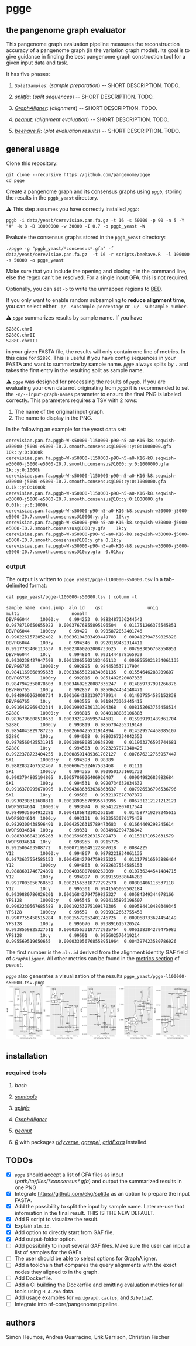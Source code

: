 # pgge

## the pangenome graph evaluator

This pangenome graph evaluation pipeline measures the reconstruction accuracy of a pangenome graph (in the variation graph model).
Its goal is to give guidance in finding the best pangenome graph construction tool for a given input data and task.

It has five phases:

1. _`SplitSamples`_: (*sample preparation*) -- SHORT DESCRIPTION. TODO.

2. _[splitfa](https://github.com/ekg/splitfa)_: (*split sequences*) -- SHORT DESCRIPTION. TODO.

3. _[GraphAligner](https://github.com/maickrau/GraphAligner)_: (*alignment*) -- SHORT DESCRIPTION. TODO.

4. _[peanut](https://github.com/subwaystation/rs-peanut)_: (*alignment evaluation*) -- SHORT DESCRIPTION. TODO.

5. _[beehave.R](https://github.com/pangenome/pgge/tree/master/scripts/beehave.R)_: (*plot evaluation results*) -- SHORT DESCRIPTION. TODO.

## general usage

Clone this repository:

```
git clone --recursive https://github.com/pangenome/pgge
cd pgge
```

Create a pangenome graph and its consensus graphs using _`pggb`_, storing the results in the `pggb_yeast` directory.

:warning: This step assumes you have correctly installed _`pggb`_:

```
pggb -i data/yeast/cerevisiae.pan.fa.gz -t 16 -s 50000 -p 90 -n 5 -Y "#" -k 8 -B 10000000 -w 30000 -I 0.7 -o pggb_yeast -W
```

Evaluate the consensus graphs stored in the `pggb_yeast` directory:
```
./pgge -g "pggb_yeast/*consensus*.gfa" -f data/yeast/cerevisiae.pan.fa.gz  -t 16 -r scripts/beehave.R  -l 100000 -s 50000 -o pgge_yeast
```
Make sure that you include the opening and closing `"` in the command line, else the regex can't be resolved. For a single
input GFA, this is not required.

Optionally, you can set `-b` to write the unmapped regions to [BED](https://m.ensembl.org/info/website/upload/bed.html). 

If you only want to enable random subsampling to **reduce alignment time**, you can select either `-p/--subsample-percentage` or `-u/--subsample-number`.

:warning: _`pgge`_ summarizes results by sample name. If you have
```
S288C.chrI
S288C.chrII
S288C.chrIII
```
in your given FASTA file, the results will only contain one line of metrics. In this case for `S288C`. This is useful if
you have contig sequences in your FASTA and want to summarize by sample name. _`pgge`_ always splits by `.` and takes the
first entry in the resulting split as sample name. 

:warning: _`pgge`_ was designed for processing the results
of _`pggb`_. If you are evaluating your own data not originating from _`pggb`_ it is recommended to set the `-n/--input-graph-names` parameter to ensure the final PNG is labeled correctly. This parameters requires a TSV with 2 rows: 

1. The name of the original input graph.
2. The name to display in the PNG.

In the following an example for the yeast data set:

```
cerevisiae.pan.fa.pggb-W-s50000-l150000-p90-n5-a0-K16-k8.seqwish-w30000-j5000-e5000-I0.7.smooth.consensus@10000::y:0:1000000.gfa	10k::y:0:1000k
cerevisiae.pan.fa.pggb-W-s50000-l150000-p90-n5-a0-K16-k8.seqwish-w30000-j5000-e5000-I0.7.smooth.consensus@1000::y:0:1000000.gfa	1k::y:0:1000k
cerevisiae.pan.fa.pggb-W-s50000-l150000-p90-n5-a0-K16-k8.seqwish-w30000-j5000-e5000-I0.7.smooth.consensus@100::y:0:1000000.gfa	0.1k::y:0:1000k
cerevisiae.pan.fa.pggb-W-s50000-l150000-p90-n5-a0-K16-k8.seqwish-w30000-j5000-e5000-I0.7.smooth.consensus@10::y:0:1000000.gfa	0.01k::y:0:1000k
cerevisiae.pan.fa.pggb-W-s50000-p90-n5-a0-K16-k8.seqwish-w30000-j5000-e5000-I0.7.smooth.consensus@10000:y.gfa	10k:y
cerevisiae.pan.fa.pggb-W-s50000-p90-n5-a0-K16-k8.seqwish-w30000-j5000-e5000-I0.7.smooth.consensus@1000:y.gfa	1k:y
cerevisiae.pan.fa.pggb-W-s50000-p90-n5-a0-K16-k8.seqwish-w30000-j5000-e5000-I0.7.smooth.consensus@100:y.gfa	0.1k:y
cerevisiae.pan.fa.pggb-W-s50000-p90-n5-a0-K16-k8.seqwish-w30000-j5000-e5000-I0.7.smooth.consensus@10:y.gfa	0.01k:y
```

### output

The output is written to `pgge_yeast/pgge-l100000-s50000.tsv` in a tab-delimited format:
```
cat pgge_yeast/pgge-l100000-s50000.tsv | column -t
```
```
sample.name  cons.jump  aln.id    qsc                 uniq                multi                    nonaln
DBVPG6044    10000:y    0.994253  0.9882487336244542  0.9878719650655022  0.00037676855895196504   0.011751266375545851
DBVPG6044    1000:y     0.99429   0.9905872052401746  0.9902261572052402  0.00036104803493449783   0.009412794759825328
DBVPG6044    100:y      0.994346  0.9920169432314411  0.9917783406113537  0.00023860262008733625   0.007983056768558951
DBVPG6044    10:y       0.994804  0.9931444978165939  0.9930238427947599  0.00012065502183406113   0.0068555021834061135
DBVPG6765    10000:y    0.992895  0.984453537117904   0.9841169868995633  0.00033655021834061135   0.01554646288209607
DBVPG6765    1000:y     0.992816  0.9851402620087336  0.9847942358078603  0.00034602620087336247   0.014859737991266376
DBVPG6765    100:y      0.992857  0.9850624454148471  0.9848960262008734  0.00016641921397379914   0.014937554585152838
DBVPG6765    10:y       0.993555  0.9918473362445415  0.9916482969432314  0.00019903930131004368   0.008152663755458514
S288C        10000:y    0.993815  0.9840108085106383  0.9836786808510638  0.0003321276595744681    0.015989191489361704
S288C        1000:y     0.993819  0.9856704255319149  0.9854043829787235  0.0002660425531914894    0.014329574468085107
S288C        100:y      0.994008  0.9880367234042553  0.9878560425531915  0.0001806808510638298    0.011963276595744681
S288C        10:y       0.994503  0.9923237872340426  0.9922378723404255  0.00008591489361702127   0.007676212765957447
SK1          10000:y    0.994393  0.98889             0.9882832467532467  0.0006067532467532468    0.01111
SK1          1000:y     0.994355  0.9909501731601732  0.9903794805194805  0.0005706926406926407    0.00904982683982684
SK1          100:y      0.994531  0.9920734632034632  0.9916370995670996  0.00043636363636363637   0.007926536796536796
SK1          10:y       0.99508   0.9932187878787879  0.9930288311688311  0.00018995670995670995   0.006781212121212121
UWOPS034614  10000:y    0.993074  0.9854122807017544  0.9849935964912281  0.0004186842105263158    0.014587719298245615
UWOPS034614  1000:y     0.993131  0.9833553070175438  0.9829300438596491  0.00042526315789473683   0.01664469298245614
UWOPS034614  100:y      0.99331   0.9884982894736842  0.9883386842105263  0.00015960526315789473   0.01150171052631579
UWOPS034614  10:y       0.993955  0.9915775           0.991506403508772   0.00007109649122807018   0.0084225
Y12          10000:y    0.994867  0.9878221834061135  0.9873637554585153  0.00045842794759825325   0.012177816593886464
Y12          1000:y     0.994863  0.9892637554585153  0.9888601746724891  0.0004035807860262009    0.010736244541484715
Y12          100:y      0.994997  0.9919159388646288  0.9917003056768559  0.00021563318777292578   0.00808406113537118
Y12          10:y       0.995301  0.9941565065502184  0.9939880786026201  0.00016842794759825327   0.00584349344978166
YPS128       10000:y    0.995545  0.9904155895196507  0.9902230567685589  0.00019253275109170305   0.009584410480349345
YPS128       1000:y     0.99559   0.9909312663755458  0.9907755458515284  0.00015572052401746726   0.009068733624454149
YPS128       100:y      0.995676  0.993891615720524   0.9938559825327511  0.000035633187772925764  0.006108384279475983
YPS128       10:y       0.99591   0.995602576419214   0.995569519650655   0.000033056768558951964  0.004397423580786026
```

The first number is the `aln.id` derived from the alignment identity GAF field of _`GraphAligner`_. All other metrics can
be found in the [metrics section](https://github.com/pangenome/rs-peanut#metrics) of _`peanut`_.

_`pgge`_ also generates a visualization of the results `pgge_yeast/pgge-l100000-s50000.tsv.png`:
![pgge_yeast.sh](examples/pgge-l100000-s50000.tsv.png)

## installation

### required tools
1. _bash_

2. _[samtools](http://www.htslib.org/)_

3. _[splitfa](https://github.com/ekg/splitfa)_

4. _[GraphAligner](https://github.com/maickrau/GraphAligner)_

5. _[peanut](https://github.com/subwaystation/rs-peanut)_

6. _[R](https://www.r-project.org/)_ with packages _[tidyverse](https://www.tidyverse.org/)_, _[ggrepel](https://www.rdocumentation.org/packages/ggrepel/versions/0.9.1)_, _[gridExtra](https://www.rdocumentation.org/packages/gridExtra/versions/2.3)_ installed.

## TODOs
- [x] _`pgge`_ should accept a list of GFA files as input (_path/to/files/\*.consensus\*.gfa_) and output the summarized results in one PNG
- [x] Integrate https://github.com/ekg/splitfa as an option to prepare the input FASTA.
- [x] Add the possibility to split the input by sample name. Later re-use that information in the final result. THIS IS THE NEW DEFAULT. 
- [x] Add R script to visualize the result.
- [x] Explain `aln.id`.
- [x] Add option to directly start from GAF file.
- [x] Add output-folder option.
- [ ] Add possibility to input several GAF files. Make sure the user can input a list of samples for the GAFs.
- [ ] The user should be able to select options for GraphAligner.
- [ ] Add a toolchain that compares the query alignments with the exact nodes they aligned to in the graph.
- [ ] Add Dockerfile.
- [ ] Add a CI building the Dockerfile and emitting evaluation metrics for all tools using `HLA-Zoo` data.
- [ ] Add usage examples for _`minigraph`_, _`cactus`_, and _`SibeliaZ`_.
- [ ] Integrate into nf-core/pangenome pipeline.

## authors

Simon Heumos, Andrea Guarracino, Erik Garrison, Christian Fischer

